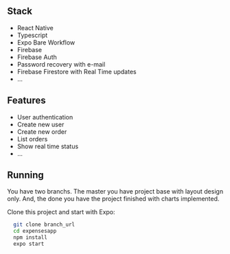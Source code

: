 ## Stack

- React Native
- Typescript
- Expo Bare Workflow
- Firebase
- Firebase Auth
- Password recovery with e-mail
- Firebase Firestore with Real Time updates
- ...


## Features

- User authentication 
- Create new user
- Create new order
- List orders
- Show real time status
- ...


## Running

You have two branchs. The master you have project base with layout design only. And, the done you have the project finished with charts implemented.

Clone this project and start with Expo: 
```bash
  git clone branch_url
  cd expensesapp
  npm install
  expo start
```

